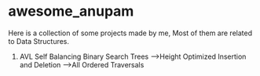 # awesome_anupam
Here is a collection of some projects made by me,
Most of them are related to Data Structures.

  1. AVL Self Balancing Binary Search Trees
      -->Height Optimized Insertion and Deletion
      -->All Ordered Traversals
